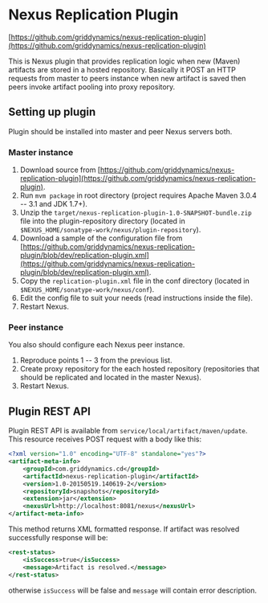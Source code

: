# Nexus Replication Plugin

[https://github.com/griddynamics/nexus-replication-plugin](https://github.com/griddynamics/nexus-replication-plugin)

This is Nexus plugin that provides replication logic when new (Maven) artifacts are stored in a hosted repository. 
Basically it POST an HTTP requests from master to peers instance when new artifact is saved then peers invoke artifact pooling into proxy repository.

## Setting up plugin

Plugin should be installed into master and peer Nexus servers both.

### Master instance

1. Download source from [https://github.com/griddynamics/nexus-replication-plugin](https://github.com/griddynamics/nexus-replication-plugin).
2. Run `mvm package` in root directory (project requires Apache Maven 3.0.4 -- 3.1 and JDK 1.7+).
3. Unzip the `target/nexus-replication-plugin-1.0-SNAPSHOT-bundle.zip` file into the plugin-repository directory (located in `$NEXUS_HOME/sonatype-work/nexus/plugin-repository`).
4. Download a sample of the configuration file from [https://github.com/griddynamics/nexus-replication-plugin/blob/dev/replication-plugin.xml](https://github.com/griddynamics/nexus-replication-plugin/blob/dev/replication-plugin.xml).
5. Copy the `replication-plugin.xml` file in the conf  directory (located in `$NEXUS_HOME/sonatype-work/nexus/conf`).
6. Edit the config file to suit your needs (read instructions inside the file).
7. Restart Nexus.

### Peer instance

You also should configure each Nexus peer instance. 

1. Reproduce points 1 -- 3 from the previous list.
2. Create proxy repository for the each hosted repository (repositories that should be replicated and located in the master Nexus). 
4. Restart Nexus.

## Plugin REST API

Plugin REST API is available from `service/local/artifact/maven/update`. This resource receives POST request with a body like this:

```xml
<?xml version="1.0" encoding="UTF-8" standalone="yes"?>
<artifact-meta-info>
    <groupId>com.griddynamics.cd</groupId>
    <artifactId>nexus-replication-plugin</artifactId>
    <version>1.0-20150519.140619-2</version>
    <repositoryId>snapshots</repositoryId>
    <extension>jar</extension>
    <nexusUrl>http://localhost:8081/nexus</nexusUrl>
</artifact-meta-info>
```

This method returns XML formatted response. If artifact was resolved successfully response will be:

```xml
<rest-status>
	<isSuccess>true</isSuccess>
	<message>Artifact is resolved.</message>
</rest-status>
```

otherwise `isSuccess` will be false and `message` will contain error description.

